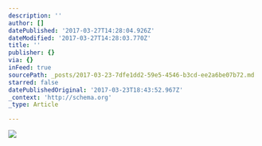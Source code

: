 ```yaml
---
description: ''
author: []
datePublished: '2017-03-27T14:28:04.926Z'
dateModified: '2017-03-27T14:28:03.770Z'
title: ''
publisher: {}
via: {}
inFeed: true
sourcePath: _posts/2017-03-23-7dfe1dd2-59e5-4546-b3cd-ee2a6be07b72.md
starred: false
datePublishedOriginal: '2017-03-23T18:43:52.967Z'
_context: 'http://schema.org'
_type: Article

---
```

![](https://the-grid-user-content.s3-us-west-2.amazonaws.com/1b813b65-cda3-4f18-9384-eeb0206d9bfc.png)